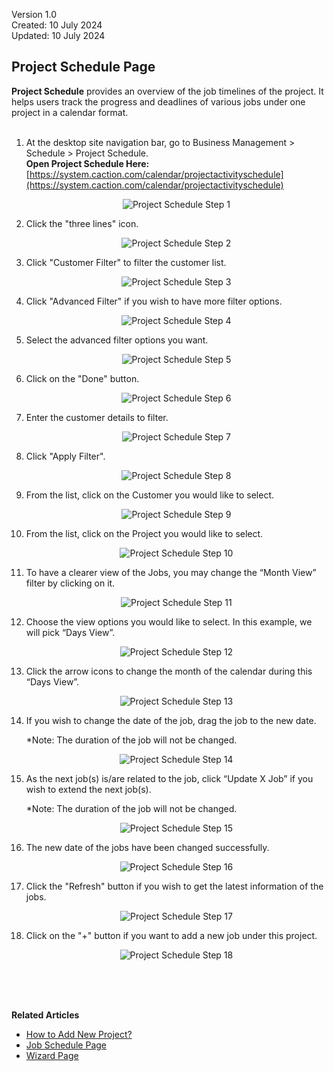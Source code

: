 Version 1.0<br>
Created: 10 July 2024<br>
Updated: 10 July 2024<br>
## Project Schedule Page

**Project Schedule** provides an overview of the job timelines of the project. It helps users track the progress and deadlines of various jobs under one project in a calendar format.<br><br>


1. At the desktop site navigation bar, go to Business Management > Schedule > Project Schedule.<br>
   **Open Project Schedule Here:** [https://system.caction.com/calendar/projectactivityschedule](https://system.caction.com/calendar/projectactivityschedule)<br>

   <p align="center">
      <img src="img2/Project_Schedule_Step_1.png" alt="Project Schedule Step 1">
   </p>

2. Click the "three lines" icon.

   <p align="center">
      <img src="img2/Project_Schedule_Step_2.png" alt="Project Schedule Step 2">
   </p>
  
3. Click "Customer Filter" to filter the customer list.

   <p align="center">
      <img src="img2/Project_Schedule_Step_3.png" alt="Project Schedule Step 3">
   </p>
   
4. Click "Advanced Filter" if you wish to have more filter options.

   <p align="center">
      <img src="img2/Project_Schedule_Step_4.png" alt="Project Schedule Step 4">
   </p>

5. Select the advanced filter options you want.

   <p align="center">
      <img src="img2/Project_Schedule_Step_5.png" alt="Project Schedule Step 5">
   </p>

6. Click on the "Done" button.

   <p align="center">
      <img src="img2/Project_Schedule_Step_6.png" alt="Project Schedule Step 6">
   </p>
  
7. Enter the customer details to filter.

   <p align="center">
      <img src="img2/Project_Schedule_Step_7.png" alt="Project Schedule Step 7">
   </p>
  
8. Click "Apply Filter".

   <p align="center">
      <img src="img2/Project_Schedule_Step_8.png" alt="Project Schedule Step 8">
   </p>
  
9. From the list, click on the Customer you would like to select.

   <p align="center">
      <img src="img2/Project_Schedule_Step_9.png" alt="Project Schedule Step 9">
   </p>
  
10. From the list, click on the Project you would like to select.

    <p align="center">
      <img src="img2/Project_Schedule_Step_10.png" alt="Project Schedule Step 10">
    </p>

11. To have a clearer view of the Jobs, you may change the “Month View” filter by clicking on it.

    <p align="center">
      <img src="img2/Project_Schedule_Step_11.png" alt="Project Schedule Step 11">
    </p>
  
12. Choose the view options you would like to select. In this example, we will pick “Days View”.

    <p align="center">
      <img src="img2/Project_Schedule_Step_12.png" alt="Project Schedule Step 12">
    </p>
  
13. Click the arrow icons to change the month of the calendar during this “Days View”.

    <p align="center">
      <img src="img2/Project_Schedule_Step_13.png" alt="Project Schedule Step 13">
    </p>

14. If you wish to change the date of the job, drag the job to the new date.

    *Note: The duration of the job will not be changed.<br>

    <p align="center">
      <img src="img2/Project_Schedule_Step_14.png" alt="Project Schedule Step 14">
    </p>
  
15. As the next job(s) is/are related to the job, click “Update X Job” if you wish to extend the next job(s).

    *Note: The duration of the job will not be changed.<br>

    <p align="center">
      <img src="img2/Project_Schedule_Step_15.png" alt="Project Schedule Step 15">
    </p>
  
16. The new date of the jobs have been changed successfully.

    <p align="center">
      <img src="img2/Project_Schedule_Step_16.png" alt="Project Schedule Step 16">
    </p>  

17. Click the "Refresh" button if you wish to get the latest information of the jobs.
    
    <p align="center">
      <img src="img2/Project_Schedule_Step_17.png" alt="Project Schedule Step 17">
    </p>  

18. Click on the "+" button if you want to add a new job under this project.
    
    <p align="center">
      <img src="img2/Project_Schedule_Step_18.png" alt="Project Schedule Step 18">
    </p>
    <br><br><br>

**Related Articles**
- [How to Add New Project?](Add_New_Project.md)
- [Job Schedule Page](Job_Schedule_Page.md)
- [Wizard Page](Wizard_Page.md)

<!-- [Link Text](https://salesconnection.github.io/Sales-Connection-Support/Project_Schedule_Page.html) -->
